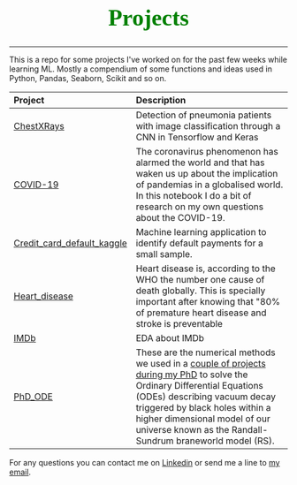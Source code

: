 <h1 style="color:green; font-family:candara; font-size:300%; text-align:center;"> 
    Projects
</h1>

***

This is a repo for some projects I've worked on for the past few weeks while learning ML. 
Mostly a compendium of some functions and ideas used in Python, Pandas, Seaborn, Scikit and so on.  
  
  
|Project|Description|
|:------|:----------|
|[ChestXRays](https://github.com/cuspime/Projects/blob/master/ChestXRays.ipynb) | Detection of pneumonia patients with image classification through a CNN in Tensorflow and Keras |
|[COVID-19](https://github.com/cuspime/projects/blob/master/COVID-19.ipynb)| The coronavirus phenomenon has alarmed the world and that has waken us up about the implication of pandemias in a globalised world. In this notebook I do a bit of research on my own questions about the COVID-19. |
|[Credit_card_default_kaggle](https://github.com/cuspime/Projects/blob/master/Credit_card_default_kaggle.ipynb)| Machine learning application to identify default payments for a small sample. |
|[Heart_disease](https://github.com/vcuspinera/cuspime-projects/blob/master/Heart_disease.ipynb)| Heart disease is, according to the WHO the number one cause of death globally.  This is specially important after knowing that "80% of premature heart disease and stroke is preventable  |
|[IMDb](https://github.com/cuspime/Projects/blob/master/IMDb.ipynb)| EDA about IMDb |
|[PhD_ODE](https://github.com/cuspime/Projects/blob/master/PhD_ODE.ipynb)| These are the numerical methods we used in a [couple of projects during my PhD](https://journals.aps.org/prd/abstract/10.1103/PhysRevD.99.024046)  to solve the Ordinary Differential Equations (ODEs) describing vacuum decay triggered by black holes within a higher dimensional model of our universe known as the Randall-Sundrum braneworld model (RS). |
  
 

For any questions you can contact me on [Linkedin](https://www.linkedin.com/in/leocuspinera/) or send me a line to [my email](mailto:leocuspinera@gmail.com).
